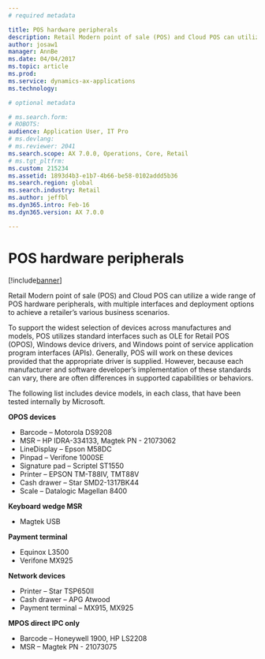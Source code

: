 ```yaml
---
# required metadata

title: POS hardware peripherals
description: Retail Modern point of sale (POS) and Cloud POS can utilize a wide range of POS hardware peripherals, with multiple interfaces and deployment options to achieve a retailer’s various business scenarios. 
author: josaw1
manager: AnnBe
ms.date: 04/04/2017
ms.topic: article
ms.prod: 
ms.service: dynamics-ax-applications
ms.technology: 

# optional metadata

# ms.search.form: 
# ROBOTS: 
audience: Application User, IT Pro
# ms.devlang: 
# ms.reviewer: 2041
ms.search.scope: AX 7.0.0, Operations, Core, Retail
# ms.tgt_pltfrm: 
ms.custom: 215234
ms.assetid: 1893d4b3-e1b7-4b66-be58-0102addd5b36
ms.search.region: global
ms.search.industry: Retail
ms.author: jeffbl
ms.dyn365.intro: Feb-16
ms.dyn365.version: AX 7.0.0

---
```


# POS hardware peripherals

[!include[banner](includes/banner.md)]


Retail Modern point of sale (POS) and Cloud POS can utilize a wide range of POS hardware peripherals, with multiple interfaces and deployment options to achieve a retailer’s various business scenarios. 

To support the widest selection of devices across manufactures and models, POS utilizes standard interfaces such as OLE for Retail POS (OPOS), Windows device drivers, and Windows point of service application program interfaces (APIs). Generally, POS will work on these devices provided that the appropriate driver is supplied. However, because each manufacturer and software developer’s implementation of these standards can vary, there are often differences in supported capabilities or behaviors.

The following list includes device models, in each class, that have been tested internally by Microsoft.

**OPOS devices**

-   Barcode – Motorola DS9208
-   MSR – HP IDRA-334133, Magtek PN - 21073062
-   LineDisplay – Epson M58DC
-   Pinpad – Verifone 1000SE
-   Signature pad – Scriptel ST1550
-   Printer – EPSON TM-T88IV, TMT88V
-   Cash drawer – Star SMD2-1317BK44
-   Scale – Datalogic Magellan 8400

**Keyboard wedge MSR**

-   Magtek USB

**Payment terminal**

-   Equinox L3500
-   Verifone MX925

**Network devices**

-   Printer – Star TSP650II
-   Cash drawer – APG Atwood
-   Payment terminal – MX915, MX925

**MPOS direct IPC only**

-   Barcode – Honeywell 1900, HP LS2208
-   MSR – Magtek PN - 21073075




